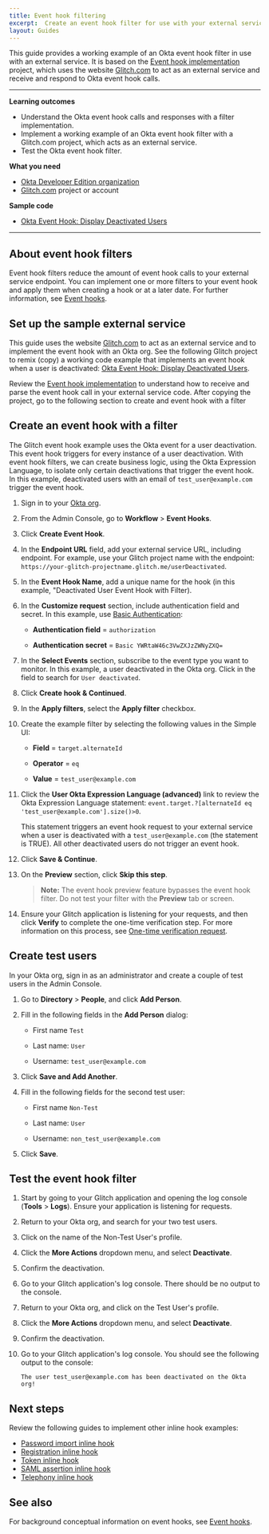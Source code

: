 ```yaml
---
title: Event hook filtering
excerpt:  Create an event hook filter for use with your external service code
layout: Guides
---
```


<ApiLifecycle access="ea" />

This guide provides a working example of an Okta event hook filter in use with an external service. It is based on the [Event hook implementation](/docs/guides/evevnt-hook-implementation) project, which uses the website [Glitch.com](https://glitch.com) to act as an external service and receive and respond to Okta event hook calls.

<EventHookEANote/>

---

**Learning outcomes**

* Understand the Okta event hook calls and responses with a filter implementation.
* Implement a working example of an Okta event hook filter with a Glitch.com project, which acts as an external service.
* Test the Okta event hook filter.

**What you need**

* [Okta Developer Edition organization](https://developer.okta.com/signup/)
* [Glitch.com](https://glitch.com) project or account

**Sample code**

* [Okta Event Hook: Display Deactivated Users](https://glitch.com/~okta-event-hook)

---

## About event hook filters

Event hook filters reduce the amount of event hook calls to your external service endpoint. You can implement one or more filters to your event hook and apply them when creating a hook or at a later date. For further information, see [Event hooks](/docs/concepts/event-hooks/#which-events-are-eligible).

## Set up the sample external service

This guide uses the website [Glitch.com](https://glitch.com) to act as an external service and to implement the event hook with an Okta org. See the following Glitch project to remix (copy) a working code example that implements an event hook when a user is deactivated: [Okta Event Hook: Display Deactivated Users](https://glitch.com/~okta-event-hook/).

Review the [Event hook implementation](/docs/guides/event-hook-implementation) to understand how to receive and parse the event hook call in your external service code. After copying the project, go to the following section to create and event hook with a filter

## Create an event hook with a filter

The Glitch event hook example uses the Okta event for a user deactivation. This event hook triggers for every instance of a user deactivation. With event hook filters, we can create business logic, using the Okta Expression Language, to isolate only certain deactivations that trigger the event hook. In this example, deactivated users with an email of `test_user@example.com` trigger the event hook.

1. Sign in to your [Okta org](https://login.okta.com/).

1. From the Admin Console, go to **Workflow** > **Event Hooks**.

1. Click **Create Event Hook**.

1. In the **Endpoint URL** field, add your external service URL, including endpoint. For example, use your Glitch project name with the endpoint: `https://your-glitch-projectname.glitch.me/userDeactivated`.

1. In the **Event Hook Name**, add a unique name for the hook (in this example, "Deactivated User Event Hook with Filter).

1. In the **Customize request** section, include authentication field and secret. In this example, use [Basic Authentication](/docs/guides/common-hook-set-up-steps/nodejs/main/#http-header-basic-authentication):

    * **Authentication field** = `authorization`

    * **Authentication secret** = `Basic YWRtaW46c3VwZXJzZWNyZXQ=`

1. In the **Select Events** section, subscribe to the event type you want to monitor. In this example, a user deactivated in the Okta org. Click in the field to search for `User deactivated`.

1. Click **Create hook & Continued**.

1. In the **Apply filters**, select the **Apply filter** checkbox.

1. Create the example filter by selecting the following values in the Simple UI:

    * **Field** = `target.alternateId`

    * **Operator** = `eq`

    * **Value** = `test_user@example.com`

1. Click the **User Okta Expression Language (advanced)** link to review the Okta Expression Language statement: `event.target.?[alternateId eq 'test_user@example.com'].size()>0`.

    This statement triggers an event hook request to your external service when a user is deactivated with a `test_user@example.com` (the statement is TRUE). All other deactivated users do not trigger an event hook.

1. Click **Save & Continue**.

1. On the **Preview** section, click **Skip this step**.

    >**Note:** The event hook preview feature bypasses the event hook filter. Do not test your filter with the **Preview** tab or screen.

1. Ensure your Glitch application is listening for your requests, and then click **Verify** to complete the one-time verification step. For more information on this process, see [One-time verification request](/docs/concepts/event-hooks/#one-time-verification-request).

## Create test users

In your Okta org, sign in as an administrator and create a couple of test users in the Admin Console.

1. Go to **Directory** > **People**, and click **Add Person**.

1. Fill in the following fields in the **Add Person** dialog:

    * First name  `Test`

    * Last name: `User`

    * Username: `test_user@example.com`

1. Click **Save and Add Another**.

1. Fill in the following fields for the second test user:

    * First name  `Non-Test`

    * Last name: `User`

    * Username: `non_test_user@example.com`

1. Click **Save**.

## Test the event hook filter

1. Start by going to your Glitch application and opening the log console (**Tools** > **Logs**). Ensure your application is listening for requests.

1. Return to your Okta org, and search for your two test users.

1. Click on the name of the Non-Test User's profile.

1. Click the **More Actions** dropdown menu, and select **Deactivate**.

1. Confirm the deactivation.

1. Go to your Glitch application's log console. There should be no output to the console.

1. Return to your Okta org, and click on the Test User's profile.

1. Click the **More Actions** dropdown menu, and select **Deactivate**.

1. Confirm the deactivation.

1. Go to your Glitch application's log console. You should see the following output to the console:

    `The user test_user@example.com has been deactivated on the Okta org!`

## Next steps

Review the following guides to implement other inline hook examples:

* [Password import inline hook](/docs/guides/password-import-inline-hook/)
* [Registration inline hook](/docs/guides/registration-inline-hook/)
* [Token inline hook](/docs/guides/token-inline-hook/)
* [SAML assertion inline hook](/docs/guides/saml-inline-hook)
* [Telephony inline hook](/docs/guides/telephony-inline-hook)

## See also

For background conceptual information on event hooks, see [Event hooks](/docs/concepts/event-hooks/).
